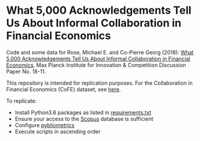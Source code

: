 # What 5,000 Acknowledgements Tell Us About Informal Collaboration in Financial Economics
Code and some data for Rose, Michael E. and Co-Pierre Georg (2018): [What 5,000 Acknowledgements Tell Us About Informal Collaboration in Financial Economics](https://papers.ssrn.com/sol3/papers.cfm?abstract_id=2709107), Max Planck Institute for Innovation & Competition Discussion Paper No. 18-11.

This repository is intended for replication purposes.  For the Collaboration in Financial Economics (CoFE) dataset, see [here](https://github.com/Michael-E-Rose/CoFE).

To replicate:
- Install Python3.6 packages as listed in [requirements.txt](./requirements.txt)
- Ensure your access to the [Scopus](https://www.scopus.com/) database is sufficient
- Configure [pybliometrics](https://pybliometrics.readthedocs.io/en/stable/)
- Execute scripts in ascending order

